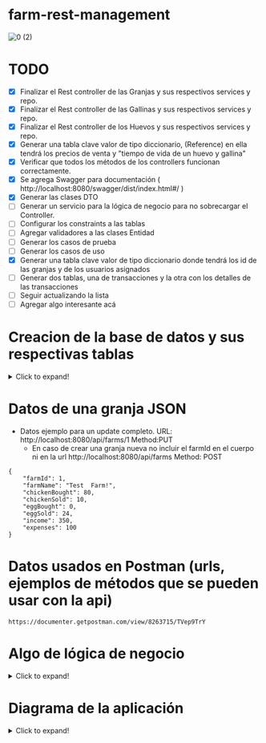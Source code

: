 # farm-rest-management
 
![0 (2)](https://user-images.githubusercontent.com/57782295/99152996-47f96f80-2684-11eb-9b39-844c60a01033.jpg)

# TODO
- [x] Finalizar el Rest controller de las Granjas y sus respectivos services y repo. 
- [x] Finalizar el Rest controller de las Gallinas y sus respectivos services y repo.
- [x] Finalizar el Rest controller de los Huevos y sus respectivos services y repo.
- [x] Generar una tabla clave valor de tipo diccionario, (Reference) en ella tendrá los precios de venta y "tiempo de vida de un huevo y gallina"
- [x] Verificar que todos los métodos de los controllers funcionan correctamente. 
- [x] Se agrega Swagger para documentación ( http://localhost:8080/swagger/dist/index.html#/ )
- [x] Generar las clases DTO
- [ ] Generar un servicio para la lógica de negocio para no sobrecargar el Controller.
- [ ] Configurar los constraints a las tablas
- [ ] Agregar validadores a las clases Entidad
- [ ] Generar los casos de prueba
- [ ] Generar los casos de uso
- [x] Generar una tabla clave valor de tipo diccionario donde tendrá los id de las granjas y de los usuarios asignados
- [ ] Generar dos tablas, una de transacciones y la otra con los detalles de las transacciones
- [ ] Seguir actualizando la lista
- [ ] Agregar algo interesante acá

# Creacion de la base de datos y sus respectivas tablas
<details>
  <summary>Click to expand!</summary>
 
 ```
   CREATE SCHEMA `farm-management` ;

   SET GLOBAL time_zone = '-3:00';

   CREATE TABLE `farm-management`.`farm` (
     `farm_id` INT NOT NULL AUTO_INCREMENT,
     `farm_name` VARCHAR(45) NOT NULL,
     `chicken_bought` INT NULL,
     `chicken_sold` INT NULL,
     `egg_bought` INT NULL,
     `egg_sold` INT NULL,
     `income` DOUBLE NULL,
     `expenses` DOUBLE NULL,
     PRIMARY KEY (`farm_id`),
     UNIQUE INDEX `farm_id_UNIQUE` (`farm_id` ASC) VISIBLE,
     UNIQUE INDEX `farm_name_UNIQUE` (`farm_name` ASC) VISIBLE);

   CREATE TABLE `farm-management`.`chicken` (
     `chicken_id` INT NOT NULL AUTO_INCREMENT,
     `farm_id` INT NOT NULL,
     `birth_date` DATE NULL,
     `expiration_date` DATE NULL,
     PRIMARY KEY (`chicken_id`));

   CREATE TABLE `farm-management`.`egg` (
     `egg_id` INT NOT NULL AUTO_INCREMENT,
     `farm_id` INT NOT NULL,
     `birth_date` DATE NULL,
     `expiration_date` DATE NULL,
     PRIMARY KEY (`egg_id`));

   CREATE TABLE `farm-management`.`reference` (
     `key` VARCHAR(45) NOT NULL,
     `value` VARCHAR(45) NULL);
  ```
     
</details>

# Datos de una granja JSON

- Datos ejemplo para un update completo. URL: http://localhost:8080/api/farms/1 Method:PUT
  - En caso de crear una granja nueva no incluir el farmId en el cuerpo ni en la url http://localhost:8080/api/farms Method: POST
```
{
    "farmId": 1,
    "farmName": "Test  Farm!",
    "chickenBought": 80,
    "chickenSold": 10,
    "eggBought": 0,
    "eggSold": 24,
    "income": 350,
    "expenses": 100
}
```

# Datos usados en Postman (urls, ejemplos de métodos que se pueden usar con la api)

```
https://documenter.getpostman.com/view/8263715/TVep9TrY
```

# Algo de lógica de negocio
<details>
  <summary>Click to expand!</summary>
 
```
 # Logica Compra/venta
 Ej: Gallinas
 La granja puede vender una gallina, la cual se debe seleccionar de una lista de gallinas disponibles. 
 Se deberá incremetar el valor de "incomes" en la granja y borrar de la tabla de gallinas los ID 
 de gallinas seleccionadas. 
 En caso de comprar se agregará el valor de compra a "expenses" y agregar las X gallinas con sus respectivos IDs
```
 
```
# Lógica Crecimiento
La gallina una vez pasados X días se considerará como fallecida y se eliminará de la tabla de gallinas. 
Se agregará el valor de venta de cada gallina a "expenses" para impactar el dinero perdido por la "no venta"

Los huevos una vez transcurridos los 21 días sin ser vendidos se deberá agregar a la tabla de gallinas 
y eliminar el ID del respectivo huevo.
```

```
# Usuarios
 Cada granja tendrá asignado un máximo de 2 usuarios. al realizar una transacción (compra o venta) desde la granja 
 el usuario que la realizó deberá quedar registrado en la tabla de Transaccion_details.

 Se tendrá la tabla farmUsers donde quedará registrado que farmId tiene asignado cada usuario.
 Los usuarios serán validados y almacenados en firebase.
 (falta crear definir la validación del backend contra firebase)
```
 
</details>

# Diagrama de la aplicación
<details>
 <summary>Click to expand!</summary>
 
![lógica](https://user-images.githubusercontent.com/57782295/99194573-f83ba680-275e-11eb-9434-7d65ec95d652.jpg)

![tenor](https://user-images.githubusercontent.com/57782295/99194585-0c7fa380-275f-11eb-8d6e-6d40d37d7bb6.gif)

 </details>
